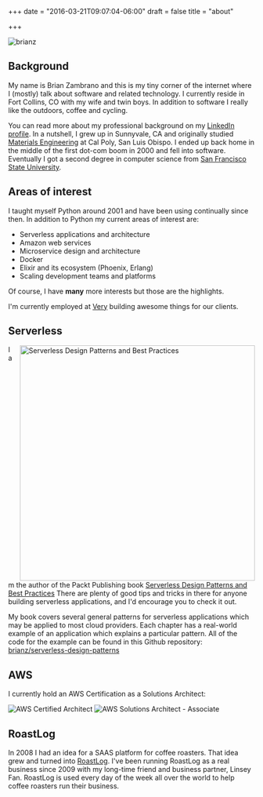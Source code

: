 +++
date = "2016-03-21T09:07:04-06:00"
draft = false
title = "about"

+++

![brianz](/images/bz-mtb-selfie.jpg)

## Background

My name is Brian Zambrano and this is my tiny corner of the internet where I (mostly) talk about
software and related technology. I currently reside in Fort Collins, CO with my wife and twin boys.
In addition to software I really like the outdoors, coffee and cycling.

You can read more about my professional background on my [LinkedIn
profile](https://www.linkedin.com/in/brianzambrano).
In a nutshell, I grew up in Sunnyvale, CA and originally studied [Materials
Engineering](http://mate.calpoly.edu) at Cal Poly, San Luis Obispo. I ended up back home in the
middle of the first dot-com boom in 2000 and fell into software. Eventually I got a second degree
in computer science from [San Francisco State University](http://cs.sfsu.edu).


## Areas of interest

I taught myself Python around 2001 and have been using continually since then.
In addition to Python my current areas of interest are:

- Serverless applications and architecture
- Amazon web services
- Microservice design and architecture
- Docker
- Elixir and its ecosystem (Phoenix, Erlang)
- Scaling development teams and platforms

Of course, I have **many** more interests but those are the highlights.

I'm currently employed at [Very](http://verypossible.com) building awesome things for our
clients.

## Serverless

<a href="https://www.packtpub.com/application-development/serverless-design-patterns-and-best-practices" target="_blank">
    <img src="/images/serverless-book-cover-md.jpg" alt="Serverless Design Patterns and Best Practices" height="480" 
        style="float: right; margin: 0 0 0 15px;">
</a>

I am the author of the Packt Publishing book [Serverless Design Patterns and Best
Practices](https://www.amazon.com/Serverless-Design-Patterns-Best-Practices/dp/178862064X/)
There are plenty of good tips and tricks in there for anyone building serverless applications, and
I'd encourage you to check it out.

My book covers several general patterns for serverless applications which may be applied to most
cloud providers. Each chapter has a real-world example of an application which explains a
particular pattern. All of the code for the example can be found in this Github repository:
[brianz/serverless-design-patterns](https://github.com/brianz/serverless-design-patterns)


## AWS 

I currently hold an AWS Certification as a Solutions Architect:

![AWS Certified Architect](/images/aws-cert/AWS_Certified_Logo_SAA_588x300_Color.png)
![AWS Solutions Architect - Associate](/images/aws-cert/AWS_Certified_Tag__SAA_588x300-Color.png)

## RoastLog

In 2008 I had an idea for a SAAS platform for coffee roasters. That idea grew and turned into
[RoastLog](http://roastlog.com/). I've been running RoastLog as a real business since 2009 with my
long-time friend and business partner, Linsey Fan. RoastLog is used every day of the week all over
the world to help coffee roasters run their business.
